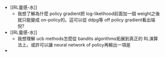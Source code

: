 - [[RL靈感-水]]
	- 我想了解為什麼 policy gradient把 log-likelihood前面加一個 weight之後就只能變成 on-policy的。這可以從 ddpg等 off policy gradient看出端倪?
- [[RL靈感-水]]
	- 我想理解 ucb methods怎麼從 bandits algorithms拓展到真正的 RL演算法上。或許可以讓 neural network of policy再輸出一項是
-